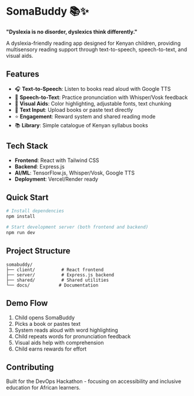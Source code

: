 # SomaBuddy 📚✨

**"Dyslexia is no disorder, dyslexics think differently."**

A dyslexia-friendly reading app designed for Kenyan children, providing multisensory reading support through text-to-speech, speech-to-text, and visual aids.

## Features

- 🎧 **Text-to-Speech**: Listen to books read aloud with Google TTS
- 🎤 **Speech-to-Text**: Practice pronunciation with Whisper/Vosk feedback
- 🌈 **Visual Aids**: Color highlighting, adjustable fonts, text chunking
- 📖 **Text Input**: Upload books or paste text directly
- ⭐ **Engagement**: Reward system and shared reading mode
- 📚 **Library**: Simple catalogue of Kenyan syllabus books

## Tech Stack

- **Frontend**: React with Tailwind CSS
- **Backend**: Express.js
- **AI/ML**: TensorFlow.js, Whisper/Vosk, Google TTS
- **Deployment**: Vercel/Render ready

## Quick Start

```bash
# Install dependencies
npm install

# Start development server (both frontend and backend)
npm run dev
```

## Project Structure

```
somabuddy/
├── client/          # React frontend
├── server/          # Express.js backend
├── shared/          # Shared utilities
└── docs/           # Documentation
```

## Demo Flow

1. Child opens SomaBuddy
2. Picks a book or pastes text
3. System reads aloud with word highlighting
4. Child repeats words for pronunciation feedback
5. Visual aids help with comprehension
6. Child earns rewards for effort

## Contributing

Built for the DevOps Hackathon - focusing on accessibility and inclusive education for African learners.
